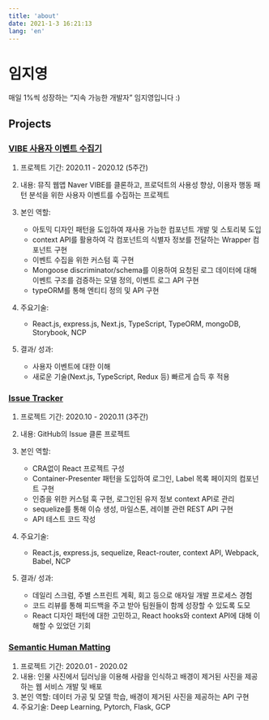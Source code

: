 ```yaml
---
title: 'about'
date: 2021-1-3 16:21:13
lang: 'en'
---
```


# 임지영

매일 1%씩 성장하는 “지속 가능한 개발자” 임지영입니다 :)

## Projects

### [VIBE 사용자 이벤트 수집기](https://github.com/boostcamp-2020/Project01-B-User-Event-Collector)

1. 프로젝트 기간: 2020.11 - 2020.12 (5주간)
2. 내용: 뮤직 웹앱 Naver VIBE를 클론하고, 프로덕트의 사용성 향상, 이용자 행동 패턴 분석을 위한 사용자 이벤트를 수집하는 프로젝트
3. 본인 역할:

   - 아토믹 디자인 패턴을 도입하여 재사용 가능한 컴포넌트 개발 및 스토리북 도입
   - context API를 활용하여 각 컴포넌트의 식별자 정보를 전달하는 Wrapper 컴포넌트 구현
   - 이벤트 수집을 위한 커스텀 훅 구현
   - Mongoose discriminator/schema를 이용하여 요청된 로그 데이터에 대해 이벤트 구조를 검증하는 모델 정의, 이벤트 로그 API 구현
   - typeORM를 통해 엔티티 정의 및 API 구현

4. 주요기술:

   - React.js, express.js, Next.js, TypeScript, TypeORM, mongoDB, Storybook, NCP

5. 결과/ 성과:

   - 사용자 이벤트에 대한 이해
   - 새로운 기술(Next.js, TypeScript, Redux 등) 빠르게 습득 후 적용

### [Issue Tracker](https://github.com/boostcamp-2020/IssueTracker-22)

1. 프로젝트 기간: 2020.10 - 2020.11 (3주간)

2. 내용: GitHub의 Issue 클론 프로젝트

3. 본인 역할:

   - CRA없이 React 프로젝트 구성
   - Container-Presenter 패턴을 도입하여 로그인, Label 목록 페이지의 컴포넌트 구현
   - 인증을 위한 커스텀 훅 구현, 로그인된 유저 정보 context API로 관리
   - sequelize를 통해 이슈 생성, 마일스톤, 레이블 관련 REST API 구현
   - API 테스트 코드 작성

4. 주요기술:

   - React.js, express.js, sequelize, React-router, context API, Webpack, Babel, NCP

5. 결과/ 성과:

   - 데일리 스크럼, 주별 스프린트 계획, 회고 등으로 애자일 개발 프로세스 경험
   - 코드 리뷰를 통해 피드백을 주고 받아 팀원들이 함께 성장할 수 있도록 도모
   - React 디자인 패턴에 대한 고민하고, React hooks와 context API에 대해 이해할 수 있었던 기회

### [Semantic Human Matting](https://github.com/YimJiYoung/Semantic_Human_Matting)

1. 프로젝트 기간: 2020.01 - 2020.02
2. 내용: 인물 사진에서 딥러닝을 이용해 사람을 인식하고 배경이 제거된 사진을 제공하는 웹 서비스 개발 및 배포
3. 본인 역할: 데이터 가공 및 모델 학습, 배경이 제거된 사진을 제공하는 API 구현
4. 주요기술: Deep Learning, Pytorch, Flask, GCP
